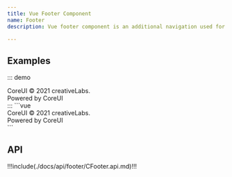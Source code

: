 ```yaml
---
title: Vue Footer Component
name: Footer
description: Vue footer component is an additional navigation used for displaying general information that a user might want to access from any page within your site. It is a place to display boilerplate text about the site, company info, copyrights, links to a contact form, sitemap, FAQ and other such resources.

---
```


## Examples

::: demo
<CFooter>
  <div>
    <CLink href="https://coreui.io">CoreUI</CLink>
    <span>&copy; 2021 creativeLabs.</span>
  </div>
  <div>
    <span>Powered by</span>
    <CLink href="https://coreui.io">CoreUI</CLink>
  </div>
</CFooter>
:::
```vue
<CFooter>
  <div>
    <CLink href="https://coreui.io">CoreUI</CLink>
    <span>&copy; 2021 creativeLabs.</span>
  </div>
  <div>
    <span>Powered by</span>
    <CLink href="https://coreui.io">CoreUI</CLink>
  </div>
</CFooter>
```

## API

!!!include(./docs/api/footer/CFooter.api.md)!!!